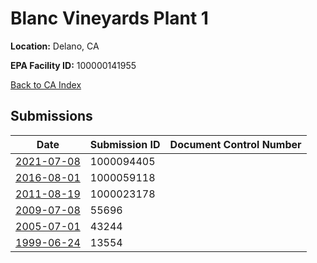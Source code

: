 # Blanc Vineyards Plant 1

**Location:** Delano, CA

**EPA Facility ID:** 100000141955

[Back to CA Index](../../index.md)

## Submissions

| Date | Submission ID | Document Control Number |
|------|--------------|-------------------------|
| [2021-07-08](submissions/1000094405.md) | 1000094405 |  |
| [2016-08-01](submissions/1000059118.md) | 1000059118 |  |
| [2011-08-19](submissions/1000023178.md) | 1000023178 |  |
| [2009-07-08](submissions/55696.md) | 55696 |  |
| [2005-07-01](submissions/43244.md) | 43244 |  |
| [1999-06-24](submissions/13554.md) | 13554 |  |
